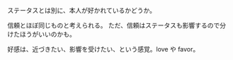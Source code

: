 ステータスとは別に、本人が好かれているかどうか。

信頼とほぼ同じものと考えられる。
ただ、信頼はステータスも影響するので分けたほうがいいのかも。

好感は、近づきたい、影響を受けたい、という感覚。love や favor。
